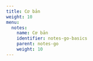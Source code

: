 ```yaml
---
title: Cơ bản
weight: 10
menu:
  notes:
    name: Cơ bản
    identifier: notes-go-basics
    parent: notes-go
    weight: 10
---
```

